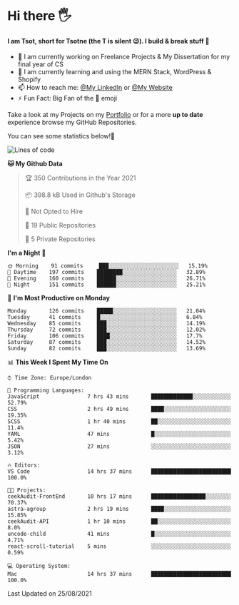 # Hi there :raised_hand_with_fingers_splayed:
#### I am Tsot, short for Tsotne (the T is silent :wink:). I build & break stuff :space_invader:
- :telescope: I am currently working on Freelance Projects & My Dissertation for my final year of CS
- :seedling: I am currently learning and using the MERN Stack, WordPress & Shopify
- :mailbox: How to reach me: [@My LinkedIn](https://www.linkedin.com/in/tsotne-gvadzabia/) or [@My Website](https://tsotnegvadzabia.me/contact)
- :zap: Fun Fact: Big Fan of the :space_invader: emoji

Take a look at my Projects on my [Portfolio](https://tsotne.co.uk/) or for a more **up to date** experience browse my GitHub Repositories.

You can see some statistics below!:space_invader:
<!--START_SECTION:waka-->
![Lines of code](https://img.shields.io/badge/From%20Hello%20World%20I%27ve%20Written-3.5%20million%20lines%20of%20code-blue)

**🐱 My Github Data** 

> 🏆 350 Contributions in the Year 2021
 > 
> 📦 398.8 kB Used in Github's Storage 
 > 
> 🚫 Not Opted to Hire
 > 
> 📜 19 Public Repositories 
 > 
> 🔑 5 Private Repositories  
 > 
**I'm a Night 🦉** 

```text
🌞 Morning    91 commits     ███░░░░░░░░░░░░░░░░░░░░░░   15.19% 
🌆 Daytime    197 commits    ████████░░░░░░░░░░░░░░░░░   32.89% 
🌃 Evening    160 commits    ██████░░░░░░░░░░░░░░░░░░░   26.71% 
🌙 Night      151 commits    ██████░░░░░░░░░░░░░░░░░░░   25.21%

```
📅 **I'm Most Productive on Monday** 

```text
Monday       126 commits    █████░░░░░░░░░░░░░░░░░░░░   21.04% 
Tuesday      41 commits     █░░░░░░░░░░░░░░░░░░░░░░░░   6.84% 
Wednesday    85 commits     ███░░░░░░░░░░░░░░░░░░░░░░   14.19% 
Thursday     72 commits     ███░░░░░░░░░░░░░░░░░░░░░░   12.02% 
Friday       106 commits    ████░░░░░░░░░░░░░░░░░░░░░   17.7% 
Saturday     87 commits     ███░░░░░░░░░░░░░░░░░░░░░░   14.52% 
Sunday       82 commits     ███░░░░░░░░░░░░░░░░░░░░░░   13.69%

```


📊 **This Week I Spent My Time On** 

```text
⌚︎ Time Zone: Europe/London

💬 Programming Languages: 
JavaScript               7 hrs 43 mins       █████████████░░░░░░░░░░░░   52.79% 
CSS                      2 hrs 49 mins       ████░░░░░░░░░░░░░░░░░░░░░   19.35% 
SCSS                     1 hr 40 mins        ██░░░░░░░░░░░░░░░░░░░░░░░   11.4% 
YAML                     47 mins             █░░░░░░░░░░░░░░░░░░░░░░░░   5.42% 
JSON                     27 mins             ░░░░░░░░░░░░░░░░░░░░░░░░░   3.12%

🔥 Editors: 
VS Code                  14 hrs 37 mins      █████████████████████████   100.0%

🐱‍💻 Projects: 
ceekAudit-FrontEnd       10 hrs 17 mins      █████████████████░░░░░░░░   70.37% 
astra-agroup             2 hrs 19 mins       ████░░░░░░░░░░░░░░░░░░░░░   15.85% 
ceekAudit-API            1 hr 10 mins        ██░░░░░░░░░░░░░░░░░░░░░░░   8.0% 
uncode-child             41 mins             █░░░░░░░░░░░░░░░░░░░░░░░░   4.71% 
react-scroll-tutorial    5 mins              ░░░░░░░░░░░░░░░░░░░░░░░░░   0.59%

💻 Operating System: 
Mac                      14 hrs 37 mins      █████████████████████████   100.0%

```


 Last Updated on 25/08/2021
<!--END_SECTION:waka-->
